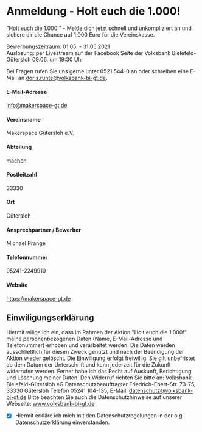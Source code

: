 # Anmeldung - Holt euch die 1.000!
"Holt euch die 1.000!" - Melde dich jetzt schnell und unkompliziert an und sichere dir die Chance auf 1.000 Euro für die Vereinskasse.

Bewerbungszeitraum: 01.05. - 31.05.2021  
Auslosung: per Livestream auf der Facebook Seite der Volksbank Bielefeld-Gütersloh   09.06. um 19:30 Uhr

Bei Fragen rufen Sie uns gerne unter 0521 544-0 an oder schreiben eine E-Mail an doris.runte@volksbank-bi-gt.de. 

#### E-Mail-Adresse
info@makerspace-gt.de

#### Vereinsname
Makerspace Gütersloh e.V.

#### Abteilung
machen

#### Postleitzahl
33330

#### Ort
Gütersloh

#### Ansprechpartner / Bewerber
Michael Prange

#### Telefonnummer
05241-2249910

#### Website
https://makerspace-gt.de

## Einwiligungserklärung

Hiermit wilige ich ein, dass im Rahmen der Aktion "Holt euch die 1.000!" meine personenbezogenen Daten (Name, E-Mail-Adresse und Telefonummer) erhoben und verarbeitet werden. Die Daten werden ausschließlich für diesen Zweck genutzt und nach der Beendigung der Aktion wieder gelöscht. Die Einwiligung erfolgt freiwillig. Sie gilt unbefristet ab dem Datum der Unterschrift und kann jederzeit für die Zukunft widerrufen werden. Ferner habe ich das Recht auf Auskunft, Berichtigung und Löschung meiner Daten. Den Widerruf richten Sie bitte an: Volksbank Bielefeld-Gütersloh eG Datenschutzbeauftragter Friedrich-Ebert-Str. 73-75, 33330 Gütersloh Telefon 05241 104-135, E-Mail: datenschutz@volksbank-bi-gt.de Bitte beachten Sie auch die Datenschutzhinweise auf unserer Webseite: www.volksbank-bi-gt.de

- [x] Hiermit erkläre ich mich mit den Datenschutzregelungen in der o.g. Datenschutzerklärung einverstanden.